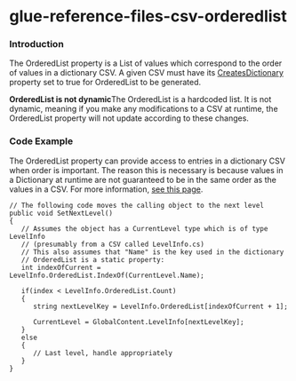 # glue-reference-files-csv-orderedlist

### Introduction

The OrderedList property is a List of values which correspond to the order of values in a dictionary CSV. A given CSV must have its [CreatesDictionary](../../../frb/docs/index.php) property set to true for OrderedList to be generated.

**OrderedList is not dynamic**The OrderedList is a hardcoded list. It is not dynamic, meaning if you make any modifications to a CSV at runtime, the OrderedList property will not update according to these changes.

### Code Example

The OrderedList property can provide access to entries in a dictionary CSV when order is important. The reason this is necessary is because values in a Dictionary at runtime are not guaranteed to be in the same order as the values in a CSV. For more information, [see this page](http://stackoverflow.com/questions/4007782/the-order-of-elements-in-dictionary).

```
// The following code moves the calling object to the next level
public void SetNextLevel()
{
   // Assumes the object has a CurrentLevel type which is of type LevelInfo
   // (presumably from a CSV called LevelInfo.cs)
   // This also assumes that "Name" is the key used in the dictionary
   // OrderedList is a static property:
   int indexOfCurrent = LevelInfo.OrderedList.IndexOf(CurrentLevel.Name);

   if(index < LevelInfo.OrderedList.Count)
   {
      string nextLevelKey = LevelInfo.OrderedList[indexOfCurrent + 1];
      
      CurrentLevel = GlobalContent.LevelInfo[nextLevelKey];
   }
   else
   {
      // Last level, handle appropriately
   }
}
```
